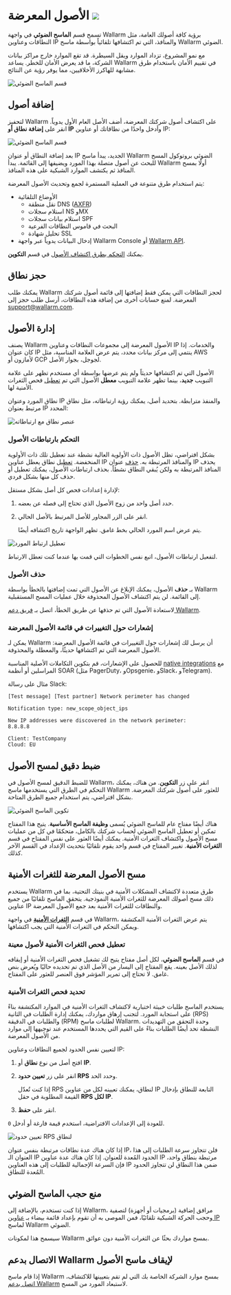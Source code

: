 # الأصول المعرضة <a href="../../about-wallarm/subscription-plans/#subscription-plans"><img src="../../images/api-security-tag.svg" style="border: none;"></a>

تسمح قسم **الماسح الضوئي** في واجهة Wallarm برؤية كافة أصولك العامة، مثل النطاقات وعناوين IP والمنافذ، التي تم اكتشافها تلقائياً بواسطة ماسح Wallarm الضوئي.

مع نمو المشروع، تزداد الموارد ويقل السيطرة. قد تقع الموارد خارج مراكز بيانات الشركة، ما قد يعرض الأمان للخطر. يساعد Wallarm في تقييم الأمان باستخدام طرق مشابهة للهاكرز الأخلاقيين، مما يوفر رؤية عن النتائج.

![قسم الماسح الضوئي](../images/user-guides/scanner/check-scope.png)

## إضافة أصول

لتحفيز Wallarm على اكتشاف أصول شركتك المعرضة، أضف الأصل العام الأول يدوياً. انقر على **إضافة نطاق أو IP** وأدخل واحدًا من نطاقاتك أو عناوين IP:

![قسم الماسح الضوئي](../images/user-guides/scanner/add-asset-manually.png)

بعد إضافة النطاق أو عنوان IP الجديد، يبدأ ماسح Wallarm الضوئي بروتوكول المسح للبحث عن أصول متصلة بهذا المورد ويضيفها إلى القائمة. يبدأ Wallarm أولًا بمسح المنافذ ثم يكتشف الموارد الشبكية على هذه المنافذ.

يتم استخدام طرق متنوعة في العملية المستمرة لجمع وتحديث الأصول المعرضة:

* الأوضاع التلقائية
    * نقل منطقة DNS ([AXFR](https://tools.ietf.org/html/rfc5936))
    * استلام سجلات NS وMX
    * استلام بيانات سجلات SPF
    * البحث في قاموس النطاقات الفرعية
    * تحليل شهادة SSL
* إدخال البيانات يدوياً عبر واجهة Wallarm Console أو [Wallarm API](../api/overview.md).

يمكنك [التحكم بطرق اكتشاف الأصول](#fine-tuning-asset-scanning) في قسم **التكوين**.

## حجز نطاق

يمكنك طلب Wallarm لحجز النطاقات التي يمكن فقط إضافتها إلى قائمة أصول شركتك المعرضة. لمنع حسابات أخرى من إضافة هذه النطاقات، أرسل طلب حجز إلى [support@wallarm.com](mailto:support@wallarm.com).

## إدارة الأصول

يصنف Wallarm الأصول المعرضة إلى مجموعات النطاقات وعناوين IP والخدمات. إذا كان عنوان IP ينتمي إلى مركز بيانات محدد، يتم عرض العلامة المناسبة، مثل AWS لأمازون أو GCP لجوجل، بجوار الأصل.

الأصول التي تم اكتشافها حديثاً ولم يتم عرضها بواسطة أي مستخدم تظهر على علامة التبويب **جديد**، بينما تظهر علامة التبويب **معطل** الأصول التي تم [تعطيل](#disabling-vulnerability-scanning-for-certain-assets) فحص الثغرات الأمنية لها.

نطاق المورد وعنوان IP والمنفذ مترابطة. بتحديد أصل، يمكنك رؤية ارتباطاته، مثل نطاق مرتبط بعنوان IP المحدد:

![عنصر نطاق مع ارتباطاته](../images/user-guides/scanner/asset-with-associations.png)

### التحكم بارتباطات الأصول

بشكل افتراضي، تظل الأصول ذات الأولوية العالية نشطة عند تعطيل تلك ذات الأولوية المنخفضة. [تعطيل](#disabling-vulnerability-scanning-for-certain-assets) نطاق يعطل عناوين IP والمنافذ المرتبطة به. [حذف](#deleting-assets) عنوان IP يحذف المنافذ المرتبطة به ولكن يُبقي النطاق نشطاً. بحذف ارتباطات الأصول، يمكنك تعطيل أو حذف كل منها بشكل فردي.

لإدارة إعدادات فحص كل أصل بشكل مستقل:

1. حدد أصل واحد من زوج الأصول الذي تحتاج إلى فصله عن بعضه.
1. انقر على الزر المجاور للأصل المرتبط بالأصل الحالي.

    يتم عرض اسم المورد الحالي بخط غامق. تظهر الواجهة تاريخ اكتشافه أيضًا.

![تعطيل ارتباط المورد](../images/user-guides/scanner/disable-association.png)

لتفعيل ارتباطات الأصول، اتبع نفس الخطوات التي قمت بها عندما كنت تعطل الارتباط.

### حذف الأصول

بـ **حذف** الأصول، يمكنك الإبلاغ عن الأصول التي تمت إضافتها بالخطأ بواسطة Wallarm إلى القائمة. لن يتم اكتشاف الأصول المحذوفة خلال عمليات المسح المستقبلية.

لاستعادة الأصول التي تم حذفها عن طريق الخطأ، اتصل بـ [فريق دعم Wallarm](mailto:support@wallarm.com).

### إشعارات حول التغييرات في قائمة الأصول المعرضة

يمكن لـ Wallarm أن يرسل لك إشعارات حول التغييرات في قائمة الأصول المعرضة: الأصول المعرضة التي تم اكتشافها حديثًا، والمعطلة والمحذوفة.

للحصول على الإشعارات، قم بتكوين التكاملات الأصلية المناسبة [native integrations](settings/integrations/integrations-intro.md) مع المراسلين أو أنظمة SOAR (مثل PagerDuty، وOpsgenie، وSlack، وTelegram).

مثال على رسالة Slack:

```
[Test message] [Test partner] Network perimeter has changed

Notification type: new_scope_object_ips

New IP addresses were discovered in the network perimeter:
8.8.8.8

Client: TestCompany
Cloud: EU
```

## ضبط دقيق لمسح الأصول

للضبط الدقيق لمسح الأصول في Wallarm، انقر على زر **التكوين**. من هناك، يمكنك التحكم في الطرق التي يستخدمها ماسح Wallarm للعثور على أصول شركتك المعرضة. بشكل افتراضي، يتم استخدام جميع الطرق المتاحة.

![تكوين الماسح الضوئي](../images/user-guides/vulnerabilities/scanner-configuration-options.png)

هناك أيضًا مفتاح عام للماسح الضوئي يُسمى **وظيفة الماسح الأساسية**. يتيح هذا المفتاح تمكين أو تعطيل الماسح الضوئي لحساب شركتك بالكامل، متحكمًا في كل من عمليات مسح الأصول واكتشاف الثغرات الأمنية. يمكنك أيضًا العثور على نفس المفتاح في قسم **الثغرات الأمنية**. تغيير المفتاح في قسم واحد يقوم تلقائيًا بتحديث الإعداد في القسم الآخر كذلك.

## مسح الأصول المعرضة للثغرات الأمنية

يستخدم Wallarm طرق متعددة لاكتشاف المشكلات الأمنية في بنيتك التحتية، بما في ذلك مسح أصولك المعرضة للثغرات الأمنية النموذجية. يتحقق الماسح تلقائيًا من جميع عناوين IP والنطاقات للثغرات الأمنية بعد جمع الأصول المعرضة.

في قسم [**الثغرات الأمنية**](vulnerabilities.md) في واجهة Wallarm، يتم عرض الثغرات الأمنية المكتشفة ويمكن التحكم في الثغرات الأمنية التي يجب اكتشافها.

### تعطيل فحص الثغرات الأمنية لأصول معينة

في قسم **الماسح الضوئي**، لكل أصل مفتاح يتيح لك تشغيل فحص الثغرات الأمنية أو إيقافه لذلك الأصل بعينه. يقع المفتاح إلى اليسار من الأصل الذي تم تحديده حاليًا ويُعرض بنص غامق. لا تحتاج إلى تمرير المؤشر فوق العنصر للعثور على المفتاح.

### تحديد فحص الثغرات الأمنية

يستخدم الماسح طلبات خبيثة اختبارية لاكتشاف الثغرات الأمنية في الموارد المكتشفة بناءً على استجابة المورد. لتجنب إرهاق مواردك، يمكنك إدارة الطلبات في الثانية (RPS) والطلبات في الدقيقة (RPM) لطلبات ماسح Wallarm. وحدة التحقق من التهديدات النشطة تحد أيضًا الطلبات بناءً على القيم التي يحددها المستخدم عند توجيهها إلى موارد من الأصول المعرضة.

لتعيين نفس الحدود لجميع النطاقات وعناوين IP:

1. افتح أصل من نوع **نطاق** أو **IP**.
1. انقر على زر **تعيين حدود RPS** وحدد الحد.

    إذا كنت تُعدّل RPS لنطاق، يمكنك تعيينه لكل من عناوين IP التابعة للنطاق بإدخال القيمة المطلوبة في حقل **RPS لكل IP**.
1. انقر على **حفظ**.

للعودة إلى الإعدادات الافتراضية، استخدم قيمة فارغة أو أدخل `0`.

![تعيين حدود RPS لنطاق](../images/user-guides/scanner/set-rps-for-domain.png)

إذا كان هناك عدة نطاقات مرتبطة بنفس عنوان IP، فلن تتجاوز سرعة الطلبات إلى هذا العنوان الـ IP الحدود المُعدة للعنوان. إذا كان هناك عدة عناوين IP مرتبطة بنطاق واحد، فإن السرعة الإجمالية للطلبات إلى هذه العناوين IP ضمن هذا النطاق لن تتجاوز الحدود المُعدة للنطاق.

## منع حجب الماسح الضوئي

إذا كنت تستخدم، بالإضافة إلى Wallarm، مرافق إضافية (برمجيات أو أجهزة) لتصفية وحجب الحركة الشبكية تلقائيًا، فمن الموصى به أن تقوم بإعداد قائمة بيضاء بـ [عناوين IP](../admin-en/scanner-addresses.md) لماسح Wallarm الضوئي.

سيسمح هذا لمكونات Wallarm بمسح مواردك بحثًا عن الثغرات الأمنية دون عوائق.

## الاتصال بدعم Wallarm لإيقاف ماسح الأصول

إذا قام ماسح Wallarm بمسح موارد الشركة الخاصة بك التي لم تقم بتعيينها للاكتشاف، [اتصل بدعم Wallarm](mailto:support@wallarm.com) لاستبعاد المورد من المسح.